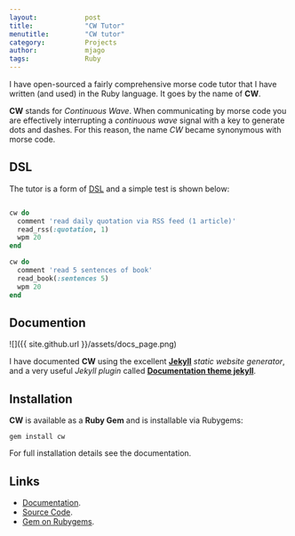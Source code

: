 ```yaml
---
layout:            post
title:             "CW Tutor"
menutitle:         "CW tutor"
category:          Projects
author:            mjago
tags:              Ruby
---
```


I have open-sourced a fairly comprehensive morse code tutor that I have written (and used) in the Ruby language. It goes by the name of **CW**.

**CW** stands for _Continuous Wave_. When communicating by morse code you are effectively interrupting a _continuous wave_ signal with a key to generate dots and dashes. For this reason, the name _CW_ became synonymous with morse code.

## DSL

The tutor is a form of [DSL](https://en.wikipedia.org/wiki/Domain-specific_language) and a simple test is shown below:

```ruby

cw do
  comment 'read daily quotation via RSS feed (1 article)'
  read_rss(:quotation, 1)
  wpm 20
end

cw do
  comment 'read 5 sentences of book'
  read_book(:sentences 5)
  wpm 20
end

```

## Documention

   ![]({{ site.github.url }}/assets/docs_page.png)

I have documented **CW** using the excellent [**Jekyll**](https://jekyllrb.com) _static website generator_, and a very useful _Jekyll plugin_ called [**Documentation theme jekyll**](https://github.com/tomjohnson1492/documentation-theme-jekyll).

## Installation

**CW** is available as a **Ruby Gem** and is installable via Rubygems:

```shell
gem install cw
```
For full installation details see the documentation.

## Links

- [Documentation](http://mjago.github.io/CW/).
- [Source Code](http://github.com/mjago/cw/).
- [Gem on Rubygems](https://rubygems.org/gems/cw/).
